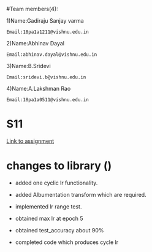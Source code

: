 #Team members(4):

  1)Name:Gadiraju Sanjay varma
  
    Email:18pa1a1211@vishnu.edu.in
  2)Name:Abhinav Dayal
  
    Email:abhinav.dayal@vishnu.edu.in
  3)Name:B.Sridevi
  
    Email:sridevi.b@vishnu.edu.in
  4)Name:A.Lakshman Rao
  
    Email:18pa1a0511@vishnu.edu.in

# S11

[Link to assignment](https://github.com/GadirajuSanjayvarma/EVA4/blob/master/S11/EVA4_S11_FILE1.ipynb)
# changes to library ()

* added one cyclic lr functionality.

* added Albumentation transform which are required.

* implemented lr range test.

* obtained max lr at epoch 5

* obtained test_accuracy about 90%

* completed code which produces cycle lr



